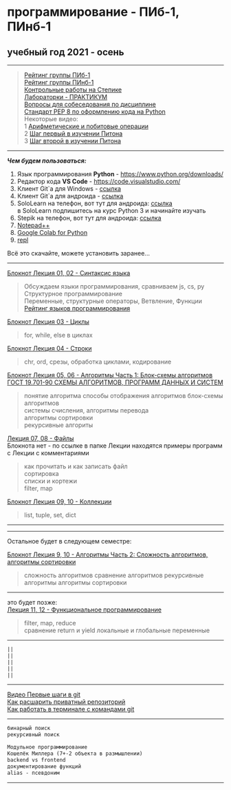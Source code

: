 # программирование - ПИб-1, ПИнб-1  
## учебный год 2021 - осень  
  
---  
  
>[Рейтинг группы ПИб-1](https://docs.google.com/spreadsheets/d/1FhLiFwJTjjfBdlUZKR8naXp9SjxTs7qLObPK_XH54s0/edit?usp=sharing)  
>[Рейтинг группы ПИнб-1](https://docs.google.com/spreadsheets/d/1LWQTnpxa9zfqvRoPEYdkHC1g3CEjIarkeZnc-pNkkRg/edit?usp=sharing)  
>[Контрольные работы на Степике](https://stepik.org/64867/)  
>[Лабораторки - ПРАКТИКУМ](https://pcoding.ru/pdf/PythonJunior.pdf)  
>[Вопросы для собеседования по дисциплине](questions.md)  
>[Стандарт PEP 8 по оформлению кода на Python](https://pythonworld.ru/osnovy/pep-8-rukovodstvo-po-napisaniyu-koda-na-python.html)  
>Некоторые видео:  
>1 [Арифметические и побитовые операции](https://youtu.be/gsdyjDg4w-g)  
>2 [Шаг первый в изучении Питона](https://youtu.be/Z4JoqD-vZJY)  
>3 [Шаг второй в изучении Питона](https://youtu.be/CeIJqd1spDk)  

---

***Чем будем пользоваться:***  

1) Язык программирования **Python** - https://www.python.org/downloads/  
2) Редактор кода **VS Code** - https://code.visualstudio.com/  
3) Клиент Git`а для Windows - [ссылка](https://central.github.com/deployments/desktop/desktop/latest/win32)  
4) Клиент Git`а для андроида - [ссылка](https://play.google.com/store/apps/details?id=com.thirtydegreesray.openhub&hl=en)  
5) SoloLearn на телефон, вот тут для андроида: [ссылка](https://play.google.com/store/apps/details?id=com.sololearn&hl=ru)  
в SoloLearn подпишитесь на курс Python 3 и начинайте изучать  
6) Stepik на телефон, вот тут для андроида: [ссылка](https://play.google.com/store/apps/details?id=org.stepic.droid&hl=ru)  
7) [Notepad++](https://notepad-plus-plus.org/downloads/)  
8) [Google Colab for Python](https://colab.research.google.com/)  
9) [repl](https://replit.com/~)  

Всё это скачайте, можете установить заранее...  

---

[Блокнот Лекция 01, 02 - Синтаксис языка](https://colab.research.google.com/drive/1Lt59yQHjRePtOk7ZTOgK4tsLhvOJQvzc?usp=sharing)  
> Обсуждаем языки программирования, сравниваем js, cs, py  
> Структурное программирование  
> Переменные, структурные операторы, Ветвление, Функции  
> [Рейтинг языков программирования](https://tiobe.com/tiobe-index/)  

[Блокнот Лекция 03 - Циклы](https://colab.research.google.com/drive/1GnrKg3Ph7AnnCq65URFJwSobHoOzAVd-?usp=sharing)  
> for, while, else в циклах  

[Блокнот Лекция 04 - Строки](https://colab.research.google.com/drive/1gsx4upXs4kgtH_4ZeeeR09z_fVxJexq-?usp=sharing)  
> chr, ord, срезы, обработка циклами, кодирование  

[Блокнот Лекция 05, 06 - Алгоритмы Часть 1: Блок-схемы алгоритмов](https://colab.research.google.com/drive/1rULbhDdA8tGw8URS2O20--y1YqSeQjZa?usp=sharing)  
[ГОСТ 19.701-90 СХЕМЫ АЛГОРИТМОВ, ПРОГРАММ ДАННЫХ И СИСТЕМ](https://pcoding.ru/gost/GOST_19.701-90_%D0%90%D0%BB%D0%B3%D0%BE%D1%80%D0%B8%D1%82%D0%BC%D1%8B.pdf)  
> понятие алгоритма
> способы отображения алгоритмов
> блок-схемы алгоритмов  
> системы счисления, алгоритмы перевода  
> алгоритмы сортировки  
> рекурсивные алгориты  

[Лекция 07, 08 - Файлы](https://github.com/permCoding/algopro21/tree/main/part1/Lections/lection-07-08-%D1%84%D0%B0%D0%B9%D0%BB%D1%8B)  
Блокнота нет - по ссылке в папке Лекции находятся примеры программ с Лекции с комментариями  
> как прочитать и как записать файл  
> сортировка  
> списки и кортежи  
> filter, map  

[Блокнот Лекция 09, 10 - Коллекции](https://colab.research.google.com/drive/1oBS1neHRZUzgXjRPLneUXmDB3zdjRpMq?usp=sharing)  
> list, tuple, set, dict   

---  

--- 

Остальное будет в следующем семестре:  

[Блокнот Лекция 9, 10 - Алгоритмы Часть 2: Сложность алгоритмов, алгоритмы сортировки](https://colab.research.google.com/drive/1iFjs5ufpdgjq6wOBbd98pj-J23JKEslr?usp=sharing)  
> сложность алгоритмов
> сравнение алгоритмов
> рекурсивные алгоритмы
> алгоритмы сортировки

---  

это будет позже:  
[Лекция 11, 12 - Функциональное программирование]()  
> filter, map, reduce  
> сравнение return и yield
> локальные и глобальные переменные

---  

```txt
||
||
||
||
||
```

---  

[Видео Первые шаги в git](https://youtu.be/axbgYWA8yQM)  
[Как расшарить приватный репозиторий](https://pcoding.ru/pdf/shareGit.pdf)  
[Как работать в терминале с командами git](https://youtu.be/JfpCicDUMKc)  

---

```txt
бинарный поиск  
рекурсивный поиск  

Модульное программирование  
Кошелёк Миллера (7+-2 объекта в размышлении)  
backend vs frontend  
документирование функций  
alias - псевдоним 
```

---
